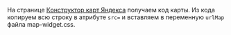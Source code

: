 На странице [Конструктор карт Яндекса](https://yandex.ru/map-constructor/) получаем код карты. Из кода копируем всю строку в атрибуте `src=` и вставляем в переменную `urlMap` файла map-widget.css.
